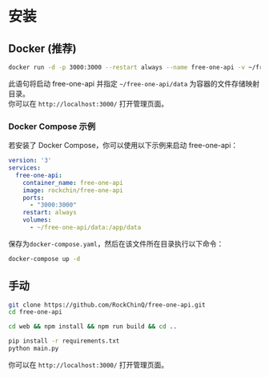 # 安装

## Docker (推荐)

```bash
docker run -d -p 3000:3000 --restart always --name free-one-api -v ~/free-one-api/data:/app/data rockchin/free-one-api
```

此语句将启动 free-one-api 并指定 `~/free-one-api/data` 为容器的文件存储映射目录。  
你可以在 `http://localhost:3000/` 打开管理页面。

### Docker Compose 示例

若安装了 Docker Compose，你可以使用以下示例来启动 free-one-api：

```yaml
version: '3'
services:
  free-one-api:
    container_name: free-one-api
    image: rockchin/free-one-api
    ports:
      - "3000:3000"
    restart: always
    volumes:
      - ~/free-one-api/data:/app/data
```

保存为`docker-compose.yaml`，然后在该文件所在目录执行以下命令：

```bash
docker-compose up -d
```

## 手动

```bash
git clone https://github.com/RockChinQ/free-one-api.git
cd free-one-api

cd web && npm install && npm run build && cd ..

pip install -r requirements.txt
python main.py
```

你可以在 `http://localhost:3000/` 打开管理页面。
